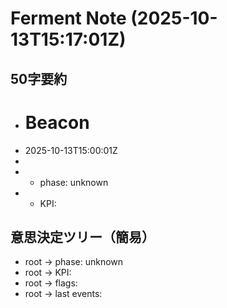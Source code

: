 # Ferment Note (2025-10-13T15:17:01Z)

## 50字要約
- # Beacon
- 2025-10-13T15:00:01Z
- 
- - phase: unknown
- - KPI:

## 意思決定ツリー（簡易）
- root -> phase: unknown
- root -> KPI:
- root -> flags:
- root -> last events:

